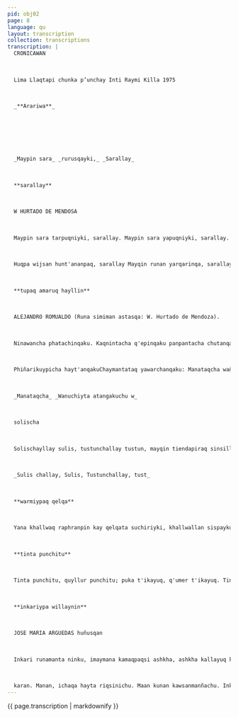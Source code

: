 ```yaml
---
pid: obj02
page: 8
language: qu
layout: transcription
collection: transcriptions
transcription: |
  CRONICAWAN
  
  
  
  Lima Llaqtapi chunka p’unchay Inti Raymi Killa 1975
  
  
  
  _**Arariwa**_
  
  
  
  
  
  
  
  _Maypin sara_ _rurusqayki,_ _Sarallay_
  
  
  
  **sarallay**
  
  
  
  W HURTADO DE MENDOSA
  
  
  
  Maypin sara tarpuqniyki, sarallay. Maypin sara yapuqniyki, sarallay. Maypin sara qarpagniyki, sarallay. Maypin sara parwasqayki, sarallay. Maypin sara rurusqayki, sarallay. Piqpa makinmi wit'usunki, sarallay, Huqpa simin mikhunanpaq, sarallay. Piqpa makinmi t'ipisunki, sarallay.
  
  
  
  Huqpa wijsan hunt'ananpaq, sarallay Mayqin runan yarqarinqa, sarallay, Huqpa wijsan sajsariqtin, sarallay. Pin qanmanta wañurinqa, sarallay. Huqpa wawan wiñananpaq, sarallay. Aman chaypa wiñankichu, sarallay. Aman huqpaq rurunkichu, sarallay. Amapuni, amapunin sarallay.
  
  
  
  **tupaq amaruq hayllin**
  
  
  
  ALEJANDRO ROMUALDO (Runa simiman astasqa: W. Hurtado de Mendoza).
  
  
  
  Ninawancha phatachinqaku. Kaqnintacha q'epinqaku panpantacha chutanqaku. Panaspacha simintapas ninawan hunt’achinqaku phatachinqakucha: Manataq wañuchiyta atinqakuchu. Umanpamanta churaspan sayachinqaku, simintapas churanqaku nanaynintacha, qhapariynintacha kiruntawancha sik'irinqaku: Manataqcha wañuchiyta atinqakuchu.
  
  
  
  Phiñarikuypicha hayt'anqakuChaymantataq yawarchanqaku: Manataqcha wañuchiyta atinqakuchu. warancha umanta wayt'anqaku, p’anaywantaq uya tullunta, waqtantaqa tumiwantaq. Allpatacha kanichinqaku. p’ananqakucha: Manataqcha wañuchiyta atinqakuchu. Ñawintawan, musquynintawancha urqunqaku. naparishaspacha ñak’anqaku. uqyachinqakucha. Wañunanpaqtaq p’ananqaku k’illanqakucha: manataqcha wañuchiyta atinqakuchu. Hanaqman qhawaqtacha Waqaypataq chawpinpi. Makin chakin watuchasqatacha millayman chutanqaku: Manataqcha wañuchiyta atinqakuchu Phatachiytacha munanqaku mantac phatachiyta atinqakuchu. P'akiriytacha munanqaku manataq p’akiriyta atinqakuchu. Wañuchiytacha munanqaku añuchiyta atinqakuchu. Qhellichaytacha munanqaku, saruytacha munanqaku, ñak’aytacha munanqaku ñut'uytacha munanqaku. Phatachiytacha munanqaku mantaqcha phatachiyta atinqakuchu. P'akiytacha munanqaku mantaqcha p’akiriyta atinqakuchu. Wañauchiytacha munanqaku mantaqcha wañuchiyta atinqakuchu. Kinsa p’unchay ñak'arishaqtintaq, llapanña ñawinku tukukushaqtin: Kay pachapi, Qhespirikuyta qhaparispan LA I Manataqcha Wanuchiyta atangakuchu wañuchiyta atinqakuchu.
  
  
  
  _Manataqcha_ _Wanuchiyta atangakuchu w_
  
  
  
  solischa
  
  
  
  Solischayllay sulis, tustunchallay tustun, mayqin tiendapiraq sinsillachisqayka Sulischallay sulis, tustunchallay tusPlasapi tiendayug, hamunki niwaran, vinuta, traguta ujyayusun nispa. Imas ujyashayman, hayk’as suq'ushayman mana riqsisqaywan, mana munasqaywan. Sulischallay sulis, sunquysi nanawan, iskayta rikuspan quepanchaywashanku, Tulluy, tulluyllañas kani, siq'ay, siq'ayllañas kan shaynan churakuni gepanchaywaqtinku. Malliylla malliykuwan, tintiña p’asñataqa manchay qariwanmi kasarayuynaypaq: malliylla malliykuway, tintiña chultaqa, tintiñu magt'apunis despusaykuwanqa. San Bartolome Apu, lisinshaykita quyway, mana alwasuta, karqu ruwanaypaq, imas ruwashayman, hayk’as ruwashayman mistig machananpaq, mistiq ujyananpaq. Wawa Fernanditu, sullk'a Amaritu Intita wataspan, Killata wataspan qanta suyashaykin, Tinta chakachapi, qantan suyashayki, Tinta plasachapi. Mamacha Micaela, sumaq patrunita qanmi yachashanki, yawar waghasqayta, mit'a alwasuta tukupullawaqña, mit'a alwasuri tukukunmanchuri. QUSQUPI HUNUSQA
  
  
  
  _Sulis challay, Sulis, Tustunchallay, tust_
  
  
  
  **warmiypaq qelqa**
  
  
  
  Yana khallwaq raphranpin kay qelqata suchiriyki, khallwallan sispaykun q'uñirishaq rapratin, icha karsilpi arariwata pantachinman, phiña phuyu qhawaqta icha rinrinpi rimasqayta qunqanmanchu, kusiyninpi phalashaqtin, wayra hina purishaqtin, makiykiman chayaykuchun, hanaq pacha mat'iykiman. Chayachuntaq kunturpa q'esankamakicharikushaq qelqa hina. Chaypin k'iri llanllarin sach’aq takin hinaraq, yawar para hinaraq. Sunquyta mallichispan khallwata kamachini sutiyki tapunanpaq, wajcha runaq k'irintan takiyman t'ijrachini, aypa ñawpaynintaraq, qunqay qurata saruspa man chayaykunanpaq, ñujñu hina, sunquypi, llakiyta q'epiykuspa. Ajana kaqtinpas, manan waganaykichu, k'iriykita sansachiy, unanchay paqarinanpaq. LUIS NIETO M. (Runa simiman astasqa: A. Avendaño F.).
  
  
  
  **tinta punchitu**
  
  
  
  Tinta punchitu, quyllur punchitu; puka t'ikayuq, q'umer t'ikayuq. Tinta punchitu, pallaysapacha, makichaykiwan awarapuwaysunquchaykiwan awarapuway. ypunis kanqa, piwanñas kaspa ypunis qanqa, hayk’awan kaspa; yanqallanmanta waqachiwanki, yanqallanmanta siluschawanki. Amallas qanqa awachikuychu, amallas qanqa awachikuychu q'illo q'aytuwan, q'illu pallayta. JOSE CUSSI
  
  
  
  **inkariypa willaynin**
  
  
  
  JOSE MARIA ARGUEDAS huñusqan
  
  
  
  Inkari runamanta ninku, imaymana kamaqpaqsi ashkha, ashkha kallayuq karan. Manan ichaga ya chinichu, piqpa churin kasqanta. Inti taytaq churinpascha kakuran. pas, Aputaq karan kamachiyta Quellqata panpapin, tragu, aqa, imas inpushan, kay Inkaiq kamachisqanmanta pacha. uellqata panpan, qu llaqta kayta atiran. Chaymi, qanta urgumanta chas, Inkari chukinta choquesqa, Qusqu llaqtakama. Manan yachanichu, maypis Qusqu llaqta kashan chayta Inkariqa, rumitawanpas chuqaqsi. Turupi kanan hinas, Inkariqa rumiq ukhunpi sarunchakug. Ari, sut'illanmi chay. Rumikunata, wayrata Imas pay kamachiTukuy ruwananpaqpas, Inkari Apuga, ayuqsi karan. lin runan kay —Ancha allin waynan
  
  
  
  karan. Manan, ichaqa hayta riqsinichu. Maan kunan kawsanmanñachu. Inkariq umansi l ma llpi kasha man. Maychikatacha, maychikatapunincha ñak’arikuran. Manan wañusqanmanta imatapas yachanichu. Manan kamachikusqan hunt’akunl, chayllatan yawañupuntaq chayqa, manañan kamachikusqan hunt'a kunñachu, manañan kamachikusqan yachakunñachu. Taytachanchismi nman karan llapanta qunqa chiqninchis, imaynacha kanman karan, imaynapunicha kanman karan. Kunanñataqmi, lmaymana, kay pachapi kagkunapas, unupuwanpas, rumipuwanpas taytachanchis kamachikusqan hinallan paqarimushan. Sut'illanmi Imapas kashan, ch’uyan kashan. T'inpuq aqapas, t'inpuq unupas. Llapallanmi, Inkariq na Yachan
---
```


{{ page.transcription | markdownify }}
